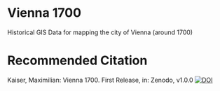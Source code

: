 # Vienna 1700
 Historical GIS Data for mapping the city of Vienna (around 1700)

# Recommended Citation
Kaiser, Maximilian: Vienna 1700. First Release, in: Zenodo, v1.0.0 [![DOI](https://zenodo.org/badge/DOI/10.5281/zenodo.7198540.svg)](https://doi.org/10.5281/zenodo.7198540)
